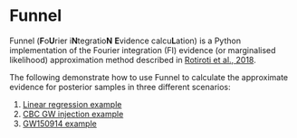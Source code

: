 # Funnel

Funnel (**F**o**U**rier i**N**tegratio**N** **E**vidence calcu**L**ation) is a Python implementation of the Fourier integration (FI) evidence (or marginalised likelihood) approximation method described in [Rotiroti et al., 2018].

The following demonstrate how to use Funnel to calculate the approximate evidence for posterior samples in three different scenarios:

1. [Linear regression example](examples/linear_regression.ipynb)
2. [CBC GW injection example](examples/lvk_injection.ipynb)
3. [GW150914 example](examples/lvk.ipynb)

[Rotiroti et al., 2018]: https://link.springer.com/article/10.1007/s11222-022-10131-0
